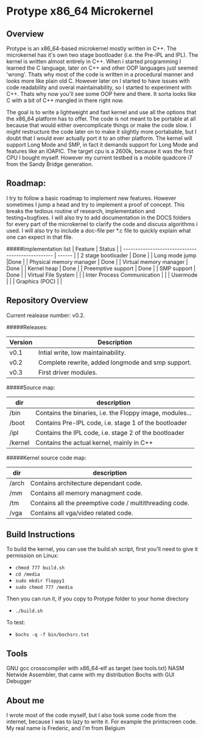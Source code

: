 Protype x86_64 Microkernel
==========================
Overview
--------
Protype is an x86_64-based microkernel mostly written in C++. The microkernel has it's own two stage bootloader (i.e. the Pre-IPL and IPL). The kernel is written almost entirely in C++. When i started programming I learned the C language, later on C++ and other OOP languages just seemed 'wrong'. Thats why most of the code is written in a procedural manner and looks more like plain old C. However later on I started to have issues with code readability and overal maintainability, so I started to experiment with C++. Thats why now you'll see some OOP here and there. It sorta looks like C with a bit of C++ mangled in there right now.

The goal is to write a lightweight and fast kernel and use all the options that the x86_64 platform has to offer. The code is not meant to be portable at all because that would either overcomplicate things or make the code slow. I *might* restructure the code later on to make it slightly more portabable, but I doubt that I would ever actually port it to an other platform. The kernel will support Long Mode and SMP, in fact it demands support for Long Mode and features like an IOAPIC. The target cpu is a 2600k, because it was the first CPU I bought myself. However my current testbed is a mobile quadcore i7 from the Sandy Bridge generation.

Roadmap:
--------
I try to follow a basic roadmap to implement new features. However sometimes I jump a head and try to implement a proof of concept.
This breaks the tedious routine of research, implementation and testing+bugfixes. I will also try to add documentation in the DOCS folders for every part of the microkernel to clarify the code and discuss algorithms i used. I will also try to include a doc-file per *.c file to quickly explain what one can expect in that file.

#####Implementation list
| Feature | Status    |
| -------------------------------------------------  | ------ |
| 2 stage bootloader  | Done |
| Long mode jump  |Done  |
| Physical memory manager  | Done |
| Virtual memory manager  | Done |
| Kernel heap  | Done |
| Preemptive support  | Done |
| SMP support  | Done |
| Virtual File System  |  |
| Inter Process Communication  |  |
| Usermode  |  |
| Graphics (POC)  |  |

Repository Overview
-------------------
Current realease number: v0.2.

#####Releases:

| Version | Description                                       |
| ------  | ------------------------------------------------- |
| v0.1    | Intial write, low maintainability.                |
| v0.2    | Complete rewrite, added longmode and smp support. |
| v0.3    | First driver modules.                             |

#####Source map:

| dir | description                                       |
| ------  | ------------------------------------------------- |
| /bin    | Contains the binaries, i.e. the Floppy image, modules...               |
| /boot    | Contains Pre-IPL code, i.e. stage 1 of the bootloader |
| /ipl    | Contains the IPL code, i.e. stage 2 of the bootloader    | 
| /kernel    | Contains the actual kernel, mainly in C++  |

#####Kernel source code map:

| dir | description                                       |
| ------  | ------------------------------------------------- |
| /arch    | Contains architecture dependant code.               |
| /mm    | Contains all memory managment code. |
| /tm    | Contains all the preemptive code / multithreading code.    | 
| /vga    | Contains all vga/video related code.  |

Build Instructions
------------------
To build the kernel, you can use the build.sh script, first you'll need to give it permission on Linux:
* `chmod 777 build.sh`
* `cd /media`
* `sudo mkdir floppy1`
* `sudo chmod 777 /media`

Then you can run it, if you copy to Protype folder to your home directory
* `./build.sh`

To test:
* `bochs -q -f bin/bochsrc.txt`

Tools
-----
GNU gcc crosscompiler with x86_64-elf as target (see tools.txt)
NASM Netwide Assembler, that came with my distribution
Bochs with GUI Debugger

About me
--------
I wrote most of the code myself, but I also took some code from the internet, because I was to lazy to write it.
For example the printscreen code. My real name is Frederic, and I'm from Belgium
